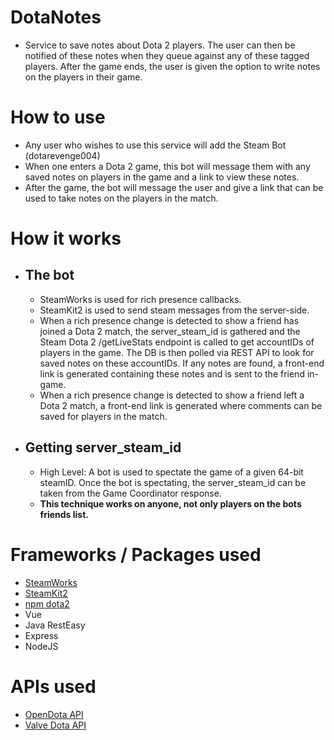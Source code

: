# DotaNotes
  - Service to save notes about Dota 2 players. The user can then be notified of these notes when they queue against any of these tagged players. After the game ends, the user is given the option to write notes on the players in their game.

# How to use
  - Any user who wishes to use this service will add the Steam Bot (dotarevenge004)
  - When one enters a Dota 2 game, this bot will message them with any saved notes on players in the game and a link to view these notes.
  - After the game, the bot will message the user and give a link that can be used to take notes on the players in the match.
  
# How it works
  - ## The bot
    - SteamWorks is used for rich presence callbacks.
    - SteamKit2 is used to send steam messages from the server-side.
    - When a rich presence change is detected to show a friend has joined a Dota 2 match, the server_steam_id is gathered and the Steam Dota 2 /getLiveStats endpoint is called to get accountIDs of players in the game. The DB is then polled via REST API to look for saved notes on these accountIDs. If any notes are found, a front-end link is generated containing these notes and is sent to the friend in-game.
    - When a rich presence change is detected to show a friend left a Dota 2 match, a front-end link is generated where comments can be saved for players in the match.
  - ## Getting server_steam_id
    - High Level: A bot is used to spectate the game of a given 64-bit steamID. Once the bot is spectating, the server_steam_id can be taken from the Game Coordinator response. 
    - **This technique works on anyone, not only players on the bots friends list.**

# Frameworks / Packages used
  - [SteamWorks](https://partner.steamgames.com/)
  - [SteamKit2](https://github.com/Longi94/JavaSteam)
  - [npm dota2](https://www.npmjs.com/package/dota2)
  - Vue
  - Java RestEasy
  - Express
  - NodeJS
  
 # APIs used
  - [OpenDota API](https://docs.opendota.com/)
  - [Valve Dota API](https://wiki.teamfortress.com/wiki/WebAPI#Dota_2)
